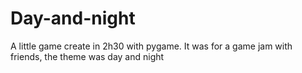 # Day-and-night
A little game create in 2h30 with pygame. It was for a game jam with friends, the theme was day and night 
